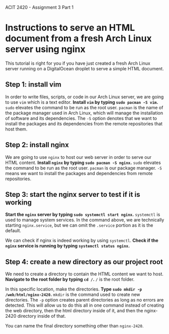 ACIT 2420 - Assignment 3 Part 1
# Instructions to serve an HTML document from a fresh Arch Linux server using nginx
This tutorial is right for you if you have just created a fresh Arch Linux server running on a DigitalOcean droplet to serve a simple HTML document.

## Step 1: install vim
In order to write files, scripts, or code in our Arch Linux server, we are going to use `vim` which is a text editor. 
**Install `vim` by typing `sudo pacman -S vim`.**
`sudo` elevates the command to be run as the root user. `pacman` is the name of the package manager used in Arch Linux, which will manage the installation of software and its dependencies. The `-S` option denotes that we want to install the packages and its dependencies from the remote repositories that host them. 

## Step 2: install nginx
We are going to use `nginx` to host our web server in order to serve our HTML content.
**Install `nginx` by typing `sudo pacman -S nginx`.**
`sudo` elevates the command to be run as the root user. `pacman` is our package manager. `-S` means we want to install the packages and dependencies from remote repositories. 

## Step 3: start the nginx server to test if it is working
**Start the `nginx` server by typing `sudo systemctl start nginx`.**
`systemctl` is used to manage system services. In the command above, we are technically starting `nginx.service`, but we can omit the `.service` portion as it is the default. 

We can check if nginx is indeed working by using `systemctl`.
**Check if the `nginx` service is running by typing `systemctl status nginx`.**

## Step 4: create a new directory as our project root 
We need to create a directory to contain the HTML content we want to host.
**Navigate to the root folder by typing `cd /`.**
`/` is the root folder. 

In this specific location, make the directories.
**Type `sudo mkdir -p /web/html/nginx-2420`.**
`mkdir` is the command used to create new directories. 
The `-p` option creates parent directories as long as no errors are detected. This will allow us to do this all in one command instead of creating the web directory, then the html directory inside of it, and then the nginx-2420 directory inside of that.

You can name the final directory something other than `nginx-2420`. 
